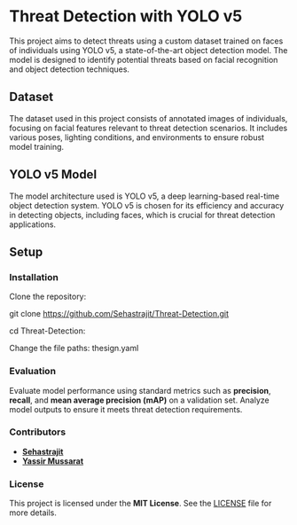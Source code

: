 # Threat Detection with YOLO v5

This project aims to detect threats using a custom dataset trained on faces of individuals using YOLO v5, a state-of-the-art object detection model. The model is designed to identify potential threats based on facial recognition and object detection techniques.

## Dataset

The dataset used in this project consists of annotated images of individuals, focusing on facial features relevant to threat detection scenarios. It includes various poses, lighting conditions, and environments to ensure robust model training.

## YOLO v5 Model

The model architecture used is YOLO v5, a deep learning-based real-time object detection system. YOLO v5 is chosen for its efficiency and accuracy in detecting objects, including faces, which is crucial for threat detection applications.

## Setup

### Installation

Clone the repository:


git clone https://github.com/Sehastrajit/Threat-Detection.git


cd Threat-Detection:


Change the file paths: thesign.yaml

### Evaluation

Evaluate model performance using standard metrics such as **precision**, **recall**, and **mean average precision (mAP)** on a validation set. Analyze model outputs to ensure it meets threat detection requirements.

### Contributors

- **[Sehastrajit](https://github.com/Sehastrajit)**
- **[Yassir Mussarat](https://github.com/YassirMussarat)**

### License

This project is licensed under the **MIT License**. See the [LICENSE](LICENSE) file for more details.


